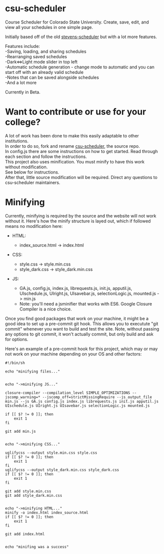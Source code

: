 # csu-scheduler
Course Scheduler for Colorado State University. Create, save, edit, and view all your schedules in one simple page.

Initially based off of the old [stevens-scheduler](https://github.com/danielheyman/stevens-scheduler/tree/492b2c443bf3134244bebd456db5610b199934d6) but with a lot more features.

Features include:  
-Saving, loading, and sharing schedules  
-Rearranging saved schedules  
-Dark<=>Light mode slider in top left  
-Automatic schedule generation - change mode to automatic and you can start off with an already valid schedule  
-Notes that can be saved alongside schedules  
-And a lot more  

Currently in Beta.


# Want to contribute or use for your college?
A lot of work has been done to make this easily adaptable to other institutions.  
In order to do so, fork and rename [csu-scheduler](https://github.com/Shizcow/csu-scheduler), the source repo.   
In config.js there are some instructions on how to get started. Read through each section and follow the instructions.  
This project also uses minification. You must minify to have this work without modification.  
See below for instructions.  
After that, little source modification will be required. Direct any questions to csu-scheduler maintainers.  
  
  
# Minifying
Currently, minifying is required by the source and the website will not work without it.
Here's how the minify structure is layed out, which if followed means no modification here:

- HTML:
    - index_source.html -> index.html
  
- CSS:
    - style.css -> style.min.css
    - style_dark.css -> style_dark.min.css
  
- JS:
    - GA.js, config.js, index.js, librequests.js, init.js, apputil.js, UIschedule.js, UIright.js, UIsavebar.js, selectionLogic.js, mounted.js -> min.js
    - Note: you'll need a jsminifier that works with ES6. Google Closure Compiler is a nice choice.


Once you find good packages that work on your machine, it might be a good idea to set up a pre-commit git hook.
This allows you to executute "git commit" whenever you want to build and test the site. Note, without passing any
options to git commit, it won't actually commit, but only build and ask for options.


Here's an example of a pre-commit hook for this project, which may or may not work on your machine depending on your OS and other factors:
```
#!/bin/sh

echo "minifying files..."


echo "->minifying JS..."

closure-compiler --compilation_level SIMPLE_OPTIMIZATIONS --jscomp_warning=* --jscomp_off=strictMissingRequire --js_output_file min.js --js GA.js config.js index.js librequests.js init.js apputil.js UIschedule.js UIright.js UIsavebar.js selectionLogic.js mounted.js

if [[ $? != 0 ]]; then 
    exit 1
fi

git add min.js


echo "->minifying CSS..."

uglifycss --output style.min.css style.css
if [[ $? != 0 ]]; then 
    exit 1
fi
uglifycss --output style_dark.min.css style_dark.css
if [[ $? != 0 ]]; then 
    exit 1
fi

git add style.min.css
git add style_dark.min.css


echo "->minifying HTML..."
minify -o index.html index_source.html
if [[ $? != 0 ]]; then 
    exit 1
fi

git add index.html


echo "minifing was a success"
```
